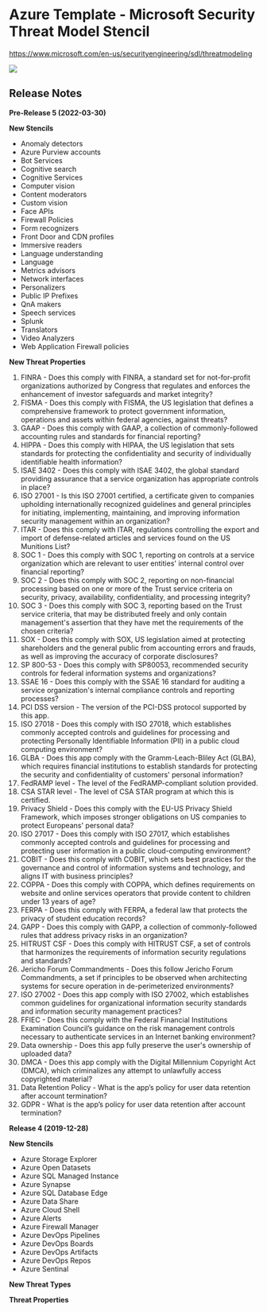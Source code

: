 
# Azure Template - Microsoft Security Threat Model Stencil #
https://www.microsoft.com/en-us/securityengineering/sdl/threatmodeling

![](https://i.imgur.com/M6o7wJT.png)

## Release Notes ##

**Pre-Release 5 (2022-03-30)**

**New Stencils**
- Anomaly detectors
- Azure Purview accounts
- Bot Services
- Cognitive search
- Cognitive Services
- Computer vision
- Content moderators
- Custom vision
- Face APIs
- Firewall Policies
- Form recognizers
- Front Door and CDN profiles
- Immersive readers
- Language understanding
- Language
- Metrics advisors
- Network interfaces
- Personalizers
- Public IP Prefixes
- QnA makers
- Speech services
- Splunk
- Translators
- Video Analyzers
- Web Application Firewall policies

**New Threat Properties**
1. FINRA - Does this comply with FINRA, a standard set for not-for-profit organizations authorized by Congress that regulates and enforces the enhancement of investor safeguards and market integrity?
1. FISMA -  Does this comply with FISMA, the US legislation that defines a comprehensive framework to protect government information, operations and assets within federal agencies, against threats?
1. GAAP - Does this comply with GAAP, a collection of commonly-followed accounting rules and standards for financial reporting?
1. HIPPA - Does this comply with HIPAA, the US legislation that sets standards for protecting the confidentiality and security of individually identifiable health information?
1. ISAE 3402 - Does this comply with ISAE 3402, the global standard providing assurance that a service organization has appropriate controls in place?
1. ISO 27001 - Is this ISO 27001 certified, a certificate given to companies upholding internationally recognized guidelines and general principles for initiating, implementing, maintaining, and improving information security management within an organization?
1. ITAR - Does this comply with ITAR, regulations controlling the export and import of defense-related articles and services found on the US Munitions List?
1. SOC 1 - Does this comply with SOC 1, reporting on controls at a service organization which are relevant to user entities' internal control over financial reporting?
1. SOC 2 - Does this comply with SOC 2, reporting on non-financial processing based on one or more of the Trust service criteria on security, privacy, availability, confidentiality, and processing integrity?
1. SOC 3 -  Does this comply with SOC 3, reporting based on the Trust service criteria, that may be distributed freely and only contain management's assertion that they have met the requirements of the chosen criteria?
1. SOX - Does this comply with SOX, US legislation aimed at protecting shareholders and the general public from accounting errors and frauds, as well as improving the accuracy of corporate disclosures?
1. SP 800-53 -  Does this comply with SP80053, recommended security controls for federal information systems and organizations?
1. SSAE 16 - Does this comply with the SSAE 16 standard for auditing a service organization's internal compliance controls and reporting processes?
1. PCI DSS version - The version of the PCI-DSS protocol supported by this app.
1. ISO 27018 - Does this comply with ISO 27018, which establishes commonly accepted controls and guidelines for processing and protecting Personally Identifiable Information (PII) in a public cloud computing environment?
1. GLBA - Does this app comply with the Gramm-Leach-Bliley Act (GLBA), which requires financial institutions to establish standards for protecting the security and confidentiality of customers' personal information?
1. FedRAMP level - The level of the FedRAMP-compliant solution provided.
1. CSA STAR level - The level of CSA STAR program at which this is certified.
1. Privacy Shield - Does this comply with the EU-US Privacy Shield Framework, which imposes stronger obligations on US companies to protect Europeans' personal data?
1. ISO 27017 - Does this comply with ISO 27017, which establishes commonly accepted controls and guidelines for processing and protecting user information in a public cloud-computing environment?
1. COBIT - Does this comply with COBIT, which sets best practices for the governance and control of information systems and technology, and aligns IT with business principles?
1. COPPA - Does this comply with COPPA, which defines requirements on website and online services operators that provide content to children under 13 years of age?
1. FERPA - Does this comply with FERPA, a federal law that protects the privacy of student education records?
1. GAPP -  Does this comply with GAPP, a collection of commonly-followed rules that address privacy risks in an organization?
1. HITRUST CSF - Does this comply with HITRUST CSF, a set of controls that harmonizes the requirements of information security regulations and standards?
1. Jericho Forum Commandments - Does this follow Jericho Forum Commandments, a set if principles to be observed when architecting systems for secure operation in de-perimeterized environments?
1. ISO 27002 -  Does this app comply with ISO 27002, which establishes common guidelines for organizational information security standards and information security management practices?
1. FFIEC - Does this comply with the Federal Financial Institutions Examination Council’s guidance on the risk management controls necessary to authenticate services in an Internet banking environment?
1. Data ownership -  Does this app fully preserve the user's ownership of uploaded data?
1. DMCA - Does this app comply with the Digital Millennium Copyright Act (DMCA), which criminalizes any attempt to unlawfully access copyrighted material?
1. Data Retention Policy - What is the app’s policy for user data retention after account termination?
1. GDPR - What is the app’s policy for user data retention after account termination?



**Release 4 (2019-12-28)**

**New Stencils**
- Azure Storage Explorer
- Azure Open Datasets
- Azure SQL Managed Instance
- Azure Synapse
- Azure SQL Database Edge
- Azure Data Share
- Azure Cloud Shell
- Azure Alerts
- Azure Firewall Manager
- Azure DevOps Pipelines
- Azure DevOps Boards
- Azure DevOps Artifacts
- Azure DevOps Repos
- Azure Sentinal

**New Threat Types**

**Threat Properties**